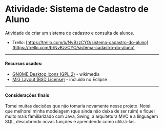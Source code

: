 # Atividade: Sistema de Cadastro de Aluno
Atividade de criar um sistema de cadastro e consulta de alunos.

 * Trello: [https://trello.com/b/NvBzzCYO/sistema-cadastro-do-aluno](https://trello.com/b/NvBzzCYO/sistema-cadastro-do-aluno)

---

#### Recursos usados:
 * [GNOME Desktop Icons (GPL 2)](https://commons.wikimedia.org/wiki/GNOME_Desktop_icons) - wikimedia
 * [MiG Layout (BSD License)](http://www.miglayout.com/) - incluído no Eclipse

---

#### Considerações finais
Tomei muitas decisões que não tomaria novamente nesse projeto. Notei que melhorei minha modelagem (que ainda não deixa de ser ruim) e fiquei muito mais familiarizado com Java, Swing, a arquitetura MVC e a linguagem SQL, descobrindo novas funções e aprendendo como utilizá-las.
